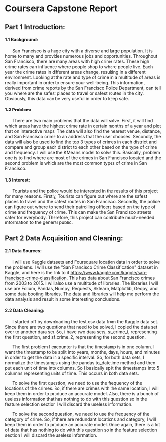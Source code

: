 # Coursera Capstone Report

## Part 1 Introduction:

#### 1.1 Background:
&nbsp;&nbsp;&nbsp;&nbsp;&nbsp;&nbsp;San Francisco is a huge city with a diverse and large population. It is home to many and provides numerous jobs and opportunities. Throughout San Francisco, there are many areas with high crime rates. These high crime rates can influence where people shop to where people live. Each year the crime rates in different areas change, resulting in a different environment. Looking at the rate and type of crime in a multitude of areas is really important in order to ensure your well-being. This information, derived from crime reports by the San Francisco Police Department, can tell you where are the safest places to travel or safest routes in the city. Obviously, this data can be very useful in order to keep safe. 

#### 1.2 Problem:
&nbsp;&nbsp;&nbsp;&nbsp;&nbsp;&nbsp;There are two main problems that the data will solve. First, it will find which areas have the highest crime rate in certain months of a year and plot that on interactive maps. The data will also find the nearest venue, distance, and San Francisco crime to an address that the user chooses. Secondly, the data will also be used to find the top 3 types of crimes in each district and compare and group each district to each other based on the type of crime and frequency. I will use the KMeans model to solve this. Basically, problem one is to find where are most of the crimes in San Francisco located and the second problem is which are the most common types of crime in San Francisco. 

#### 1.3 Interest:
&nbsp;&nbsp;&nbsp;&nbsp;&nbsp;&nbsp;Tourists and the police would be interested in the results of this project for many reasons. Firstly, Tourists can figure out where are the safest places to travel and the safest routes in San Francisco. Secondly, the police can figure out where to send their patrolling officers based on the type of crime and frequency of crime. This can make the San Francisco streets safer for everybody. Therefore, this project can contribute much-needed information to the general public.

## Part 2 Data Acquisition and Cleaning:

#### 2.1 Data Sources:
&nbsp;&nbsp;&nbsp;&nbsp;&nbsp;&nbsp;I will use Kaggle datasets and Foursquare location data in order to solve the problems. I will use the "San Francisco Crime Classification" dataset in Kaggle, and here is the link to it https://www.kaggle.com/kaggle/san-francisco-crime-classification. This has data about San Francisco crimes from 2003 to 2015. I will also use a multitude of libraries. The libraries I will use are Folium, Pandas, Numpy, Requests, Sklearn, Matplotlib, Geopy, and some data booting libraries. The data and libraries will help me perform the data analysis and result in some interesting conclusions. 

#### 2.2 Data Cleaning: 
&nbsp;&nbsp;&nbsp;&nbsp;&nbsp;&nbsp;I started off by downloading the test.csv data from the Kaggle data set. Since there are two questions that need to be solved, I copied the data set over to another data set. So, I have two data sets, sf_crime_1, representing the first question, and sf_crime_2, representing the second question.

&nbsp;&nbsp;&nbsp;&nbsp;&nbsp;&nbsp;The first problem I encounter is that the timestamp is in one column. I want the timestamp to be split into years, months, days, hours, and minutes in order to get the data in a specific interval. So, for both data sets, I normalize the timestamps using the pandas to_datetime method and then put each unit of time into columns. So I basically split the timestamps into 5 columns representing units of time. This occurs in both data sets. 

&nbsp;&nbsp;&nbsp;&nbsp;&nbsp;&nbsp;To solve the first question, we need to use the frequency of the locations of the crimes. So, if there are crimes with the same location, I will keep them in order to produce an accurate model. Also, there is a bunch of useless information that has nothing to do with this question so in the feature selection section I will discard the useless information. 

&nbsp;&nbsp;&nbsp;&nbsp;&nbsp;&nbsp;To solve the second question, we need to use the frequency of the category of crime. So, if there are redundant locations and category, I will keep them in order to produce an accurate model. Once again, there is a lot of data that has nothing to do with this question so in the feature selection section I will discard the useless information. 
